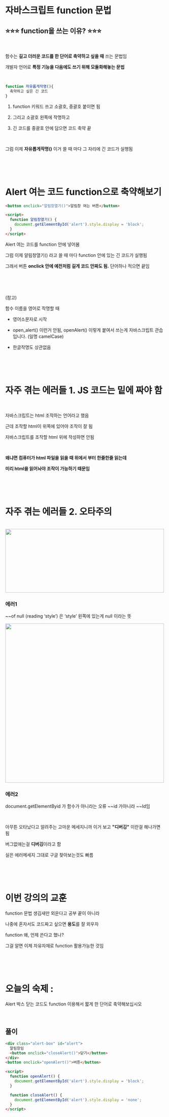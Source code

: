 # 자바스크립트 function 문법

## ⭐️⭐️⭐️ function을 쓰는 이유? ⭐️⭐️⭐️

<br>

함수는 **길고 더러운 코드를 한 단어로 축약하고 싶을 때** 쓰는 문법임

개발자 언어로 **특정 기능을 다음에도 쓰기 위해 모듈화해놓는 문법**

<br>

```js
function 자유롭게작명(){
  축약하고 싶은 긴 코드
}
```

1. function 키워드 쓰고 소괄호, 중괄호 붙이면 됨

2. 그리고 소괄호 왼쪽에 작명하고

3. 긴 코드를 중괄호 안에 담으면 코드 축약 끝

<br>

그럼 이제 **자유롭게작명()** 이거 쓸 때 마다 그 자리에 긴 코드가 실행됨

<br>
<br>
<br>

# Alert 여는 코드 function으로 축약해보기

```html
<button onclick="알림창열기()">알림창 여는 버튼</button>

<script>
  function 알림창열기() {
    document.getElementById('alert').style.display = 'block';
  }
</script>
```

Alert 여는 코드를 function 안에 넣어봄

그럼 이제 알림창열기() 라고 쓸 때 마다 function 안에 있는 긴 코드가 실행됨

그래서 버튼 **onclick 안에 예전처럼 길게 코드 안짜도 됨.** 단어하나 적으면 끝임

<br>
<br>
<br>

(참고)

함수 이름을 영어로 작명할 때

- 영어소문자로 시작

- open_alert() 이런거 안됨, openAlert() 이렇게 붙여서 쓰는게 자바스크립트 관습입니다. (일명 camelCase)

- 한글작명도 상관없음

<br>
<br>
<br>

# 자주 겪는 에러들 1. JS 코드는 밑에 짜야 함

<br>

자바스크립트는 html 조작하는 언어라고 했음

근데 조작할 html이 위쪽에 있어야 조작이 잘 됨

자바스크립트를 조작할 html 위에 작성하면 안됨

<br>

**왜냐면 컴퓨터가 html 파일을 읽을 때 위에서 부터 한줄한줄 읽는데**

**미리 html을 읽어놔야 조작이 가능하기 때문임**

<br>
<br>
<br>

# 자주 겪는 에러들 2. 오타주의

<br>

<img src="https://www.notion.so/image/https%3A%2F%2Fcodingapple.com%2Fwp-content%2Fuploads%2F2022%2F02%2F%25EC%25A0%259C%25EB%25AA%25A9-%25EC%2597%2586%25EC%259D%258C0.png?id=29493c79-369e-42e2-9908-75da8a6e9337&table=block&spaceId=db6fbe7b-82fc-4672-b4c8-ce39f0ea548d&width=1150&userId=f6024c74-017d-4cd7-9ad0-12cb9e23a804&cache=v2" width="500" height="200">

### 에러1

~~of null (reading ‘style’) 은 ‘style’ 왼쪽에 있는게 null 이라는 뜻

<img src="https://www.notion.so/image/https%3A%2F%2Fcodingapple.com%2Fwp-content%2Fuploads%2F2022%2F02%2F%25EC%25A0%259C%25EB%25AA%25A9-%25EC%2597%2586%25EC%259D%258C1.png?id=b7154994-2db9-4a32-a228-7ac906bb9109&table=block&spaceId=db6fbe7b-82fc-4672-b4c8-ce39f0ea548d&width=1150&userId=f6024c74-017d-4cd7-9ad0-12cb9e23a804&cache=v2" width ="500" heigth="250">

### 에러2

document.getElementByid 가 함수가 아니라는 오류 ~~id 가아니라 ~~Id임

<br>

아무튼 오타났다고 알려주는 고마운 메세지니까 이거 보고 **"디버깅"** 이란걸 해나가면 됨

버그없애는걸 **디버깅**이라고 함

실은 에러메세지 그대로 구글 찾아보는것도 빠름

<br>
<br>
<br>

# 이번 강의의 교훈

function 문법 생김새만 외운다고 공부 끝이 아니라

나중에 혼자서도 코드짜고 싶으면 **용도**를 잘 외우자

function 왜, 언제 쓴다고 했나?

그걸 알면 이제 자유자재로 function 활용가능한 것임

<br>
<br>
<br>

# 오늘의 숙제 :

Alert 박스 닫는 코드도 function 이용해서 짧게 한 단어로 축약해보십시오

<br>

## 풀이

```html
<div class="alert-box" id="alert">
  알림창임
  <button onclick="closeAlert()">닫기</button>
</div>
<button onclick="openAlert()">버튼</button>

<script>
  function openAlert() {
    document.getElementById('alert').style.display = 'block';
  }

  function closeAlert() {
    document.getElementById('alert').style.display = 'none';
  }
</script>
```
